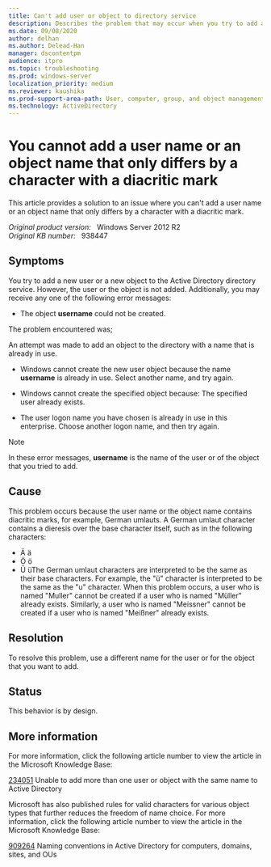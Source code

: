 ```yaml
---
title: Can't add user or object to directory service
description: Describes the problem that may occur when you try to add a user or an object to Active Directory. If the user name or the object name contains certain special German characters, you may receive an error message. A resolution is provided.
ms.date: 09/08/2020
author: delhan
ms.author: Delead-Han
manager: dscontentpm
audience: itpro
ms.topic: troubleshooting
ms.prod: windows-server
localization_priority: medium
ms.reviewer: kaushika
ms.prod-support-area-path: User, computer, group, and object management
ms.technology: ActiveDirectory
---
```

# You cannot add a user name or an object name that only differs by a character with a diacritic mark

This article provides a solution to an issue where you can't add a user name or an object name that only differs by a character with a diacritic mark.

_Original product version:_ &nbsp; Windows Server 2012 R2  
_Original KB number:_ &nbsp; 938447

## Symptoms

You try to add a new user or a new object to the Active Directory directory service. However, the user or the object is not added. Additionally, you may receive any one of the following error messages:


- The object **username** could not be created.

The problem encountered was;

An attempt was made to add an object to the directory with a name that is already in use.

- Windows cannot create the new user object because the name **username** is already in use. Select another name, and try again.

- Windows cannot create the specified object because: The specified user already exists.

- The user logon name you have chosen is already in use in this enterprise. Choose another logon name, and then try again.
> [!NOTE]
> In these error messages, **username** is the name of the user or of the object that you tried to add.

## Cause

This problem occurs because the user name or the object name contains diacritic marks, for example, German umlauts. A German umlaut character contains a dieresis over the base character itself, such as in the following characters:
- Ä ä
- Ö ö
- Ü üThe German umlaut characters are interpreted to be the same as their base characters. For example, the "ü" character is interpreted to be the same as the "u" character. When this problem occurs, a user who is named "Muller" cannot be created if a user who is named "Müller" already exists. Similarly, a user who is named "Meissner" cannot be created if a user who is named "Meißner" already exists.

## Resolution

To resolve this problem, use a different name for the user or for the object that you want to add.

## Status

This behavior is by design. 

## More information

For more information, click the following article number to view the article in the Microsoft Knowledge Base:

[234051](https://support.microsoft.com/help/234051) Unable to add more than one user or object with the same name to Active Directory  

Microsoft has also published rules for valid characters for various object types that further reduces the freedom of name choice. For more information, click the following article number to view the article in the Microsoft Knowledge Base:

[909264](https://support.microsoft.com/help/909264) Naming conventions in Active Directory for computers, domains, sites, and OUs
